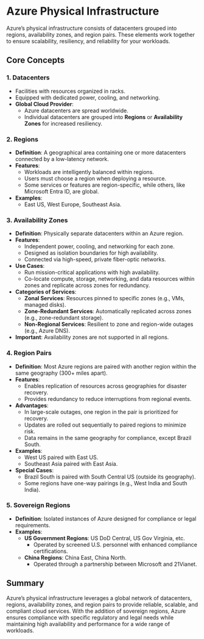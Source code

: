 # Azure Physical Infrastructure

Azure’s physical infrastructure consists of datacenters grouped into regions, availability zones, and region pairs. These elements work together to ensure scalability, resiliency, and reliability for your workloads.

## Core Concepts

### 1. **Datacenters**
- Facilities with resources organized in racks.
- Equipped with dedicated power, cooling, and networking.
- **Global Cloud Provider**:
  - Azure datacenters are spread worldwide.
  - Individual datacenters are grouped into **Regions** or **Availability Zones** for increased resiliency.


### 2. **Regions**
- **Definition**: A geographical area containing one or more datacenters connected by a low-latency network.
- **Features**:
  - Workloads are intelligently balanced within regions.
  - Users must choose a region when deploying a resource.
  - Some services or features are region-specific, while others, like Microsoft Entra ID, are global.
- **Examples**:
  - East US, West Europe, Southeast Asia.


### 3. **Availability Zones**
- **Definition**: Physically separate datacenters within an Azure region.
- **Features**:
  - Independent power, cooling, and networking for each zone.
  - Designed as isolation boundaries for high availability.
  - Connected via high-speed, private fiber-optic networks.
- **Use Cases**:
  - Run mission-critical applications with high availability.
  - Co-locate compute, storage, networking, and data resources within zones and replicate across zones for redundancy.
- **Categories of Services**:
  - **Zonal Services**: Resources pinned to specific zones (e.g., VMs, managed disks).
  - **Zone-Redundant Services**: Automatically replicated across zones (e.g., zone-redundant storage).
  - **Non-Regional Services**: Resilient to zone and region-wide outages (e.g., Azure DNS).
- **Important**: Availability zones are not supported in all regions.


### 4. **Region Pairs**
- **Definition**: Most Azure regions are paired with another region within the same geography (300+ miles apart).
- **Features**:
  - Enables replication of resources across geographies for disaster recovery.
  - Provides redundancy to reduce interruptions from regional events.
- **Advantages**:
  - In large-scale outages, one region in the pair is prioritized for recovery.
  - Updates are rolled out sequentially to paired regions to minimize risk.
  - Data remains in the same geography for compliance, except Brazil South.
- **Examples**:
  - West US paired with East US.
  - Southeast Asia paired with East Asia.
- **Special Cases**:
  - Brazil South is paired with South Central US (outside its geography).
  - Some regions have one-way pairings (e.g., West India and South India).


### 5. **Sovereign Regions**
- **Definition**: Isolated instances of Azure designed for compliance or legal requirements.
- **Examples**:
  - **US Government Regions**: US DoD Central, US Gov Virginia, etc.
    - Operated by screened U.S. personnel with enhanced compliance certifications.
  - **China Regions**: China East, China North.
    - Operated through a partnership between Microsoft and 21Vianet.


## Summary
Azure’s physical infrastructure leverages a global network of datacenters, regions, availability zones, and region pairs to provide reliable, scalable, and compliant cloud services. With the addition of sovereign regions, Azure ensures compliance with specific regulatory and legal needs while maintaining high availability and performance for a wide range of workloads.